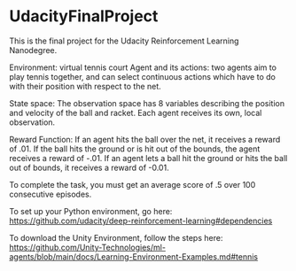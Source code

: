 # UdacityFinalProject

This is the final project for the Udacity Reinforcement Learning Nanodegree.

Environment: virtual tennis court
Agent and its actions: two agents aim to play tennis together, and can select continuous actions which have to do with their position with respect to the net.

State space: The observation space has 8 variables describing the position and velocity of the ball and racket. Each agent receives its own, local observation.

Reward Function: If an agent hits the ball over the net, it receives a reward of .01. If the ball hits the ground or is hit out of the bounds, the agent receives a reward of -.01. If an agent lets a ball hit the ground or hits the ball out of bounds, it receives a reward of -0.01.

To complete the task, you must get an average score of .5 over 100 consecutive episodes.


To set up your Python environment, go here: https://github.com/udacity/deep-reinforcement-learning#dependencies

To download the Unity Environment, follow the steps here: https://github.com/Unity-Technologies/ml-agents/blob/main/docs/Learning-Environment-Examples.md#tennis
